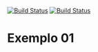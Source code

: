 [![Build Status](https://travis-ci.org/rovanni/Exemplo01.svg)](https://travis-ci.org/rovanni/Exemplo01)
[![Build Status](https://sonarcloud.io/api/project_badges/quality_gate?project=br.edu.utfp.exemplo01%3ATDD-ex1)](https://sonarcloud.io/api/project_badges/quality_gate?project=br.edu.utfp.exemplo01%3ATDD-ex1)

# Exemplo 01  
